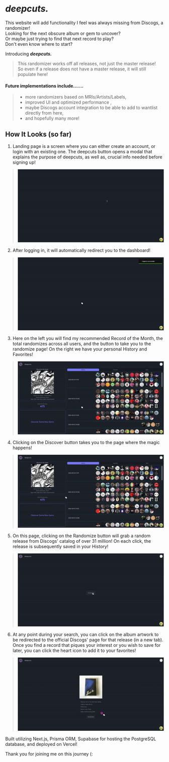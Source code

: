 # **_deepcuts._**

This website will add functionality I feel was always missing from Discogs, a randomizer!  
Looking for the next obscure album or gem to uncover?  
Or maybe just trying to find that next record to play?  
Don't even know where to start?

Introducing **_deepcuts._**

> This randomizer works off all releases, not just the master release!  
> So even if a release does not have a master release, it will still populate here!

#### Future implementations include.......

> -   more randomizers based on MRIs/Artists/Labels,
> -   improved UI and optimized performance ,
> -   maybe Discogs account integration to be able to add to wantlist directly from here,
> -   and hopefully many more!

## How It Looks (so far)

1. Landing page is a screen where you can either create an account, or login with an existing one. The deepcuts button opens a modal that explains the purpose of deepcuts, as well as, crucial info needed before signing up!

> ![Landing Page](public/Landing.gif)

2. After logging in, it will automatically redirect you to the dashboard!

> ![Dashboard](public/toDashboard.gif)

3. Here on the left you will find my recommended Record of the Month, the total randomizes across all users, and the button to take you to the randomize page! On the right we have your personal History and Favorites!

> ![Dashboard2](public/Dashboard.gif)

4. Clicking on the Discover button takes you to the page where the magic happens!

> ![HistoryRecord](public/DiscoverSomeNewGems.gif)

5. On this page, clicking on the Randomize button will grab a random release from Discogs' catalog of over 31 million! On each click, the release is subsequently saved in your History!

> ![Randomize](public/Randomize.gif)

6. At any point during your search, you can click on the album artwork to be redirected to the official Discogs' page for that release (in a new tab). Once you find a record that piques your interest or you wish to save for later, you can click the heart icon to add it to your favorites!

> ![Favorite](public/Favorite.gif)

Built utilizing Next.js, Prisma ORM, Supabase for hosting the PostgreSQL database, and deployed on Vercel!

Thank you for joining me on this journey (:
